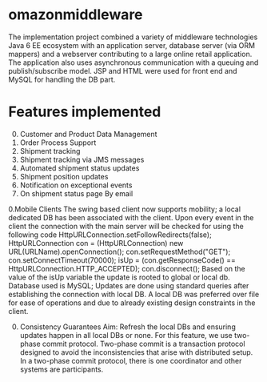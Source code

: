 # omazonmiddleware
The implementation project combined a variety of middleware technologies Java 6 EE ecosystem with an application server, database server (via ORM mappers) and a webserver contributing to a large
online retail application. The application also uses asynchronous communication with a queuing and publish/subscribe model. JSP and HTML were used for front end and MySQL for handling the DB
part.

Features implemented
======================
0. Customer and Product Data Management 
0. Order Process Support 
0. Shipment tracking
0. Shipment tracking via JMS messages
0. Automated shipment status updates
0. Shipment position updates
0. Notification on exceptional events
0. On shipment status page By email

0.Mobile Clients
The swing based client now supports mobility; a local dedicated DB has been associated with the client. Upon every event in the client the connection with the main server will be checked for using the following code
HttpURLConnection.setFollowRedirects(false);
HttpURLConnection con = (HttpURLConnection) new URL(URLName).openConnection();
con.setRequestMethod("GET");
con.setConnectTimeout(70000);
isUp = (con.getResponseCode() == HttpURLConnection.HTTP_ACCEPTED);
con.disconnect();
Based on the value of the isUp variable the update is rooted to global or local db. Database used is MySQL; Updates are done using standard queries after establishing the connection with local DB. A local DB was preferred over file for ease of operations and due to already existing design constraints in the client.


0. Consistency Guarantees
Aim: Refresh the local DBs and ensuring updates happen in all local DBs or none.
For this feature, we use two-phase commit protocol. Two-phase commit is a transaction protocol designed to avoid the inconsistencies that arise with distributed setup. In a two-phase commit protocol, there is one coordinator and other systems are participants.
